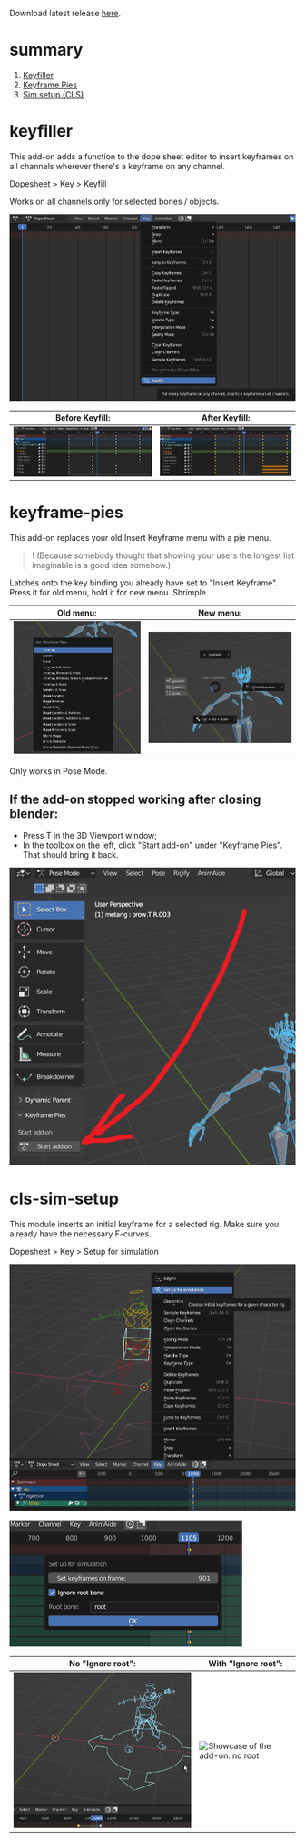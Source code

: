 Download latest release [here](https://github.com/KaniSama/crustacean-animation-tools/releases/latest).


# summary
1. [Keyfiller](#keyfiller)
2. [Keyframe Pies](#keyframe-pies)
3. [Sim setup (CLS)](#cls-sim-setup)

# keyfiller


This add-on adds a function to the dope sheet editor to insert keyframes on all channels wherever there's a keyframe on any channel.

Dopesheet > Key > Keyfill

Works on all channels only for selected bones / objects.

![Showcase of the add-on: Keyfill button](https://github.com/KaniSama/crustacean-animation-tools/blob/main/images/Keyfiller/Button.png?raw=true)

| Before Keyfill: | After Keyfill: |
| ------ | ------ |
| ![Showcase of the add-on: before](https://github.com/KaniSama/crustacean-animation-tools/blob/main/images/Keyfiller/Before.png?raw=true) | ![Showcase of the add-on: after](https://github.com/KaniSama/crustacean-animation-tools/blob/main/images/Keyfiller/After.png?raw=true) |




# keyframe-pies


This add-on replaces your old Insert Keyframe menu with a pie menu.
>! (Because somebody thought that showing your users the longest list imaginable is a good idea somehow.)

Latches onto the key binding you already have set to "Insert Keyframe". Press it for old menu, hold it for new menu. Shrimple.


| Old menu: | New menu: |
| ------ | ------ |
| ![Showcase of the add-on: old menu](https://github.com/KaniSama/crustacean-animation-tools/blob/main/images/KeyframePies/KeyframePiesOldMenu.png?raw=true) | ![Showcase of the add-on: new menu](https://github.com/KaniSama/crustacean-animation-tools/blob/main/images/KeyframePies/KeyframePiesNewMenu.png?raw=true) |


Only works in Pose Mode.


## If the add-on stopped working after closing blender:
- Press T in the 3D Viewport window;
- In the toolbox on the left, click "Start add-on" under "Keyframe Pies".
That should bring it back.

![Instructions on restarting the add-on](https://github.com/KaniSama/crustacean-animation-tools/blob/main/images/KeyframePies/KeyframePiesDocs.png?raw=true)




# cls-sim-setup


This module inserts an initial keyframe for a selected rig. Make sure you already have the necessary F-curves.

Dopesheet > Key > Setup for simulation

![Showcase of the add-on: Menu](https://github.com/KaniSama/crustacean-animation-tools/blob/main/images/CLSSetup/CLSSetupMenu.png?raw=true)

![Showcase of the add-on: Ignore root toggle](https://github.com/KaniSama/crustacean-animation-tools/blob/main/images/CLSSetup/CLSSetupMenu2.png?raw=true)

| No "Ignore root": | With "Ignore root": |
| ------ | ------ |
| ![Showcase of the add-on: root](https://github.com/KaniSama/crustacean-animation-tools/blob/main/images/CLSSetup/CLSSetupAfterWithRoot.gif?raw=true) | ![Showcase of the add-on: no root](https://github.com/KaniSama/crustacean-animation-tools/blob/main/images/CLSSetup/CLSSetupAfterNoRoot.gif?raw=true) |